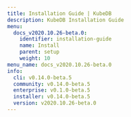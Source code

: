 ```yaml
---
title: Installation Guide | KubeDB
description: KubeDB Installation Guide
menu:
  docs_v2020.10.26-beta.0:
    identifier: installation-guide
    name: Install
    parent: setup
    weight: 10
menu_name: docs_v2020.10.26-beta.0
info:
  cli: v0.14.0-beta.5
  community: v0.14.0-beta.5
  enterprise: v0.1.0-beta.5
  installer: v0.14.0-beta.5
  version: v2020.10.26-beta.0
---
```


